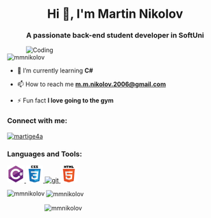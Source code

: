 <h1 align="center">Hi 👋, I'm Martin Nikolov</h1>
<h3 align="center">A passionate back-end student developer in SoftUni</h3>
<img align="right" alt="Coding" width="460" src="https://camo.githubusercontent.com/cae12fddd9d6982901d82580bdf321d81fb299141098ca1c2d4891870827bf17/68747470733a2f2f6d69726f2e6d656469756d2e636f6d2f6d61782f313336302f302a37513379765349765f7430696f4a2d5a2e676966">

<p align="left"> <img src="https://komarev.com/ghpvc/?username=mmnikolov&label=Profile%20views&color=0e75b6&style=flat" alt="mmnikolov" /> </p>

- 🌱 I’m currently learning **C#**

- 📫 How to reach me **m.m.nikolov.2006@gmail.com**

- ⚡ Fun fact **I love going to the gym**

<h3 align="left">Connect with me:</h3>
<p align="left">
<a href="https://instagram.com/martige4a" target="blank"><img align="center" src="https://raw.githubusercontent.com/rahuldkjain/github-profile-readme-generator/master/src/images/icons/Social/instagram.svg" alt="martige4a" height="30" width="40" /></a>
</p>

<h3 align="left">Languages and Tools:</h3>
<p align="left"> <a href="https://www.w3schools.com/cs/" target="_blank" rel="noreferrer"> <img src="https://raw.githubusercontent.com/devicons/devicon/master/icons/csharp/csharp-original.svg" alt="csharp" width="40" height="40"/> </a> <a href="https://www.w3schools.com/css/" target="_blank" rel="noreferrer"> <img src="https://raw.githubusercontent.com/devicons/devicon/master/icons/css3/css3-original-wordmark.svg" alt="css3" width="40" height="40"/> </a> <a href="https://git-scm.com/" target="_blank" rel="noreferrer"> <img src="https://www.vectorlogo.zone/logos/git-scm/git-scm-icon.svg" alt="git" width="40" height="40"/> </a> <a href="https://www.w3.org/html/" target="_blank" rel="noreferrer"> <img src="https://raw.githubusercontent.com/devicons/devicon/master/icons/html5/html5-original-wordmark.svg" alt="html5" width="40" height="40"/> </a> </p>

<p><img align="left" height="160" src="https://github-readme-stats.vercel.app/api/top-langs?username=mmnikolov&show_icons=true&locale=en&layout=compact" alt="mmnikolov" /></p>

<p>&nbsp;<img align="center" height="160" src="https://github-readme-stats.vercel.app/api?username=mmnikolov&show_icons=true&locale=en" alt="mmnikolov" /></p>

<p><img align="center" width="700" src="https://github-readme-streak-stats.herokuapp.com/?user=mmnikolov&" alt="mmnikolov" /></p>

